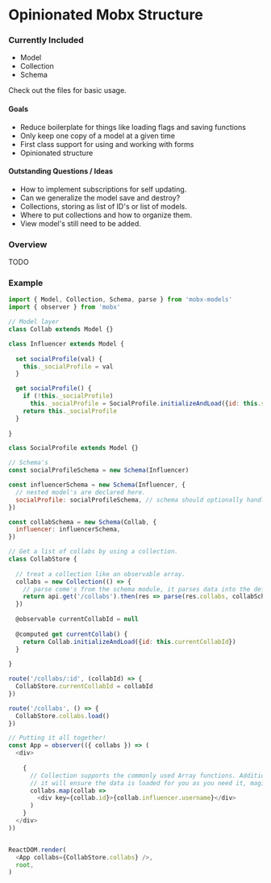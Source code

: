 # Opinionated Mobx Structure

### Currently Included
- Model
- Collection
- Schema

Check out the files for basic usage.

#### Goals

- Reduce boilerplate for things like loading flags and saving functions
- Only keep one copy of a model at a given time
- First class support for using and working with forms
- Opinionated structure

#### Outstanding Questions / Ideas
- How to implement subscriptions for self updating.
- Can we generalize the model save and destroy?
- Collections, storing as list of ID's or list of models.
- Where to put collections and how to organize them.
- View model's still need to be added.

### Overview

TODO

### Example

```javascript
import { Model, Collection, Schema, parse } from 'mobx-models'
import { observer } from 'mobx'

// Model layer
class Collab extends Model {}

class Influencer extends Model {
  
  set socialProfile(val) {
    this._socialProfile = val
  }

  get socialProfile() {
    if (!this._socialProfile)
      this._socialProfile = SocialProfile.initializeAndLoad({id: this.socialProfileId});
    return this._socialProfile
  }
  
}

class SocialProfile extends Model {}

// Schema's
const socialProfileSchema = new Schema(Influencer)

const influencerSchema = new Schema(Influencer, {
  // nested model's are declared here.
  socialProfile: socialProfileSchema, // schema should optionally handle camelizing
})

const collabSchema = new Schema(Collab, {
  influencer: influencerSchema,
})

// Get a list of collabs by using a collection.
class CollabStore {
  
  // treat a collection like an observable array.
  collabs = new Collection(() => {
    // parse come's from the schema module, it parses data into the defined schema
    return api.get('/collabs').then(res => parse(res.collabs, collabSchema))
  })
  
  @observable currentCollabId = null
  
  @computed get currentCollab() {
    return Collab.initializeAndLoad({id: this.currentCollabId})
  }
  
}

route('/collabs/:id', (collabId) => {
  CollabStore.currentCollabId = collabId
})

route('/collabs', () => {
  CollabStore.collabs.load()
})

// Putting it all together!
const App = observer(({ collabs }) => (
  <div>
  
    {
      // Collection supports the commonly used Array functions. Additionally,
      // it will ensure the data is loaded for you as you need it, magic!
      collabs.map(collab => 
        <div key={collab.id}>{collab.influencer.username}</div>
      )
    }
  </div>
))


ReactDOM.render(
  <App collabs={CollabStore.collabs} />,
  root,
)
```

